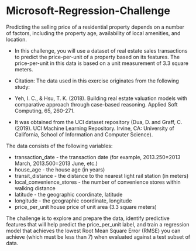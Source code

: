 # Microsoft-Regression-Challenge

Predicting the selling price of a residential property depends on a number of factors, including the property age, availability of local amenities, and location.

- In this challenge, you will use a dataset of real estate sales transactions to predict the price-per-unit of a property based on its features. The price-per-unit in this data is based on a unit measurement of 3.3 square meters.

- Citation: The data used in this exercise originates from the following study:

- Yeh, I. C., & Hsu, T. K. (2018). Building real estate valuation models with comparative approach through case-based reasoning. Applied Soft Computing, 65, 260-271.

- It was obtained from the UCI dataset repository (Dua, D. and Graff, C. (2019). UCI Machine Learning Repository. Irvine, CA: University of California, School of Information and Computer Science).


The data consists of the following variables:

- transaction_date - the transaction date (for example, 2013.250=2013 March, 2013.500=2013 June, etc.)
- house_age - the house age (in years)
- transit_distance - the distance to the nearest light rail station (in meters)
- local_convenience_stores - the number of convenience stores within walking distance
- latitude - the geographic coordinate, latitude
- longitude - the geographic coordinate, longitude
- price_per_unit house price of unit area (3.3 square meters)


The challenge is to explore and prepare the data, identify predictive features that will help predict the price_per_unit label, and train a regression model that achieves the lowest Root Mean Square Error (RMSE) you can achieve (which must be less than 7) when evaluated against a test subset of data.
